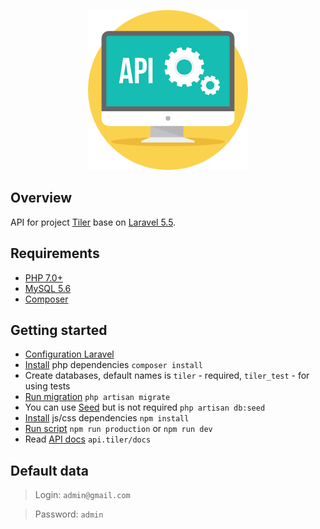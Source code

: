 <p align="center"><img src="./resources/assets/img/api.png"></p>

## Overview
API for project [Tiler](https://github.com/DAMAGEx1/tiler) base on [Laravel 5.5](https://laravel.com/).

## Requirements
- [PHP 7.0+](http://php.net/)
- [MySQL 5.6](https://dev.mysql.com/downloads/mysql/5.6.html)
- [Composer](https://getcomposer.org/)

## Getting started
- [Configuration Laravel](https://laravel.com/docs/5.4/installation#configuration)
- [Install](https://getcomposer.org/doc/01-basic-usage.md#installing-dependencies) php dependencies `composer install`
- Create databases, default names is `tiler` - required, `tiler_test` - for using tests
- [Run migration](https://laravel.com/docs/5.4/migrations#running-migrations) `php artisan migrate`
- You can use [Seed](https://laravel.com/docs/5.5/seeding#running-seeders) but is not required `php artisan db:seed`
- [Install](https://docs.npmjs.com/cli/install) js/css dependencies  `npm install`
- [Run script](https://docs.npmjs.com/cli/run-script) `npm run production` or `npm run dev`
- Read [API docs](api.tiler/docs) `api.tiler/docs`

## Default data
> Login: `admin@gmail.com`

> Password: `admin`